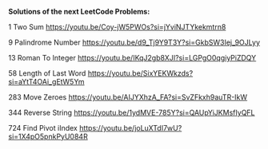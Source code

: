 **Solutions of the next LeetCode Problems:**

1 Two Sum
https://youtu.be/Coy-jW5PWOs?si=jYviNJTYkekmtrn8

9 Palindrome Number
https://youtu.be/d9_Tj9Y9T3Y?si=GkbSW3Iej_9OJLyy

13 Roman To Integer
https://youtu.be/IKqJ2gb8XJI?si=LGPgO0qgiyPiZDQY

58 Length of Last Word
https://youtu.be/SixYEKWkzds?si=aYtT4OAi_gEtW5Ym

283 Move Zeroes
https://youtu.be/AIJYXhzA_FA?si=SvZFkxh9auTR-IkW

344 Reverse String
https://youtu.be/1ydMVE-785Y?si=QAUpYiJKMsfIyQFL

724 Find Pivot iIndex
https://youtu.be/joLuXTdI7wU?si=1X4pO5pnkPyU084R
